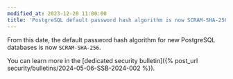 ```yaml
---
modified_at: 2023-12-20 11:00:00
title: 'PostgreSQL default password hash algorithm is now SCRAM-SHA-256'
---
```


From this date, the default password hash algorithm for new PostgreSQL databases is now `SCRAM-SHA-256`.

You can learn more in the [dedicated security bulletin]({% post_url security/bulletins/2024-05-06-SSB-2024-002 %}).
